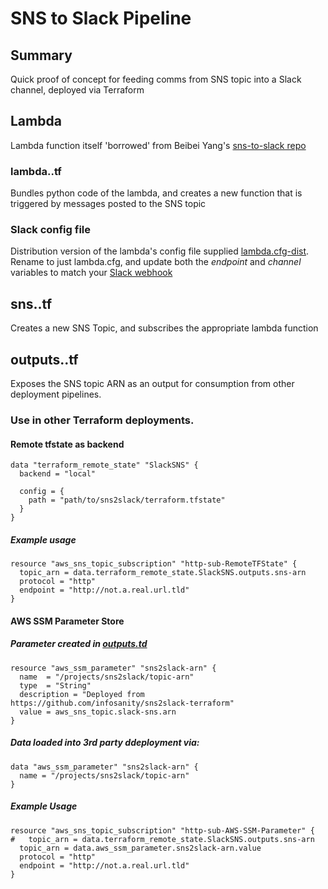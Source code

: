 # SNS to Slack Pipeline
## Summary
Quick proof of concept for feeding comms from SNS topic into a Slack channel, deployed via Terraform

## Lambda
Lambda function itself 'borrowed' from Beibei Yang's [sns-to-slack repo](https://github.com/beibeiyang/sns-to-slack)

### lambda..tf
Bundles python code of the lambda, and creates a new function that is triggered by messages posted to the SNS topic

### Slack config file
Distribution version of the lambda's config file supplied [lambda.cfg-dist](lambda/slack_handler/lambda.cfg-dist). Rename to just lambda.cfg, and update both the _endpoint_ and _channel_ variables to match your [Slack webhook](https://api.slack.com/messaging/webhooks)

## sns..tf
Creates a new SNS Topic, and subscribes the appropriate lambda function

## outputs..tf
Exposes the SNS topic ARN as an output for consumption from other deployment pipelines.

### Use in other Terraform deployments.
#### Remote tfstate as backend
```hcl
data "terraform_remote_state" "SlackSNS" {
  backend = "local"

  config = {
    path = "path/to/sns2slack/terraform.tfstate"
  }
}
```
##### Example usage
```hcl
resource "aws_sns_topic_subscription" "http-sub-RemoteTFState" {
  topic_arn = data.terraform_remote_state.SlackSNS.outputs.sns-arn
  protocol = "http"
  endpoint = "http://not.a.real.url.tld"
}
```

#### AWS SSM Parameter Store
##### Parameter created in [outputs.td](outputs.tf)
```hcl 
resource "aws_ssm_parameter" "sns2slack-arn" {
  name  = "/projects/sns2slack/topic-arn"
  type  = "String"
  description = "Deployed from https://github.com/infosanity/sns2slack-terraform"
  value = aws_sns_topic.slack-sns.arn
}
```

##### Data loaded into 3rd party ddeployment via:
```hcl
data "aws_ssm_parameter" "sns2slack-arn" {
  name = "/projects/sns2slack/topic-arn"
}
```

##### Example Usage
```hcl
resource "aws_sns_topic_subscription" "http-sub-AWS-SSM-Parameter" {
#   topic_arn = data.terraform_remote_state.SlackSNS.outputs.sns-arn
  topic_arn = data.aws_ssm_parameter.sns2slack-arn.value
  protocol = "http"
  endpoint = "http://not.a.real.url.tld"
}
```